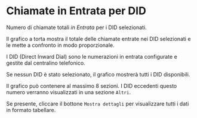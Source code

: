# Chiamate in Entrata per DID

Numero di chiamate totali *in Entrata* per i DID selezionati.

Il grafico a torta mostra il totale delle chiamate entrate nei DID selezionati
e le mette a confronto in modo proporzionale.

I DID (Direct Inward Dial) sono le numerazioni in entrata configurate e gestite 
dal centralino telefonico.

Se nessun DID è stato selezionato, il grafico mostrerà tutti i DID disponibili.

Il grafico può contenere al massimo 8 sezioni. I DID eccedenti questo numero
verranno visualizzati in una sezione `Altri`.

Se presente, cliccare il bottone `Mostra dettagli` per visualizzare tutti i dati
in formato tabellare.
